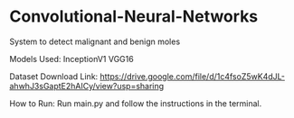 # Convolutional-Neural-Networks

System to detect malignant and benign moles

Models Used:
InceptionV1
VGG16

Dataset Download Link: https://drive.google.com/file/d/1c4fsoZ5wK4dJL-ahwhJ3sGaptE2hAICy/view?usp=sharing

How to Run:
Run main.py and follow the instructions in the terminal.
